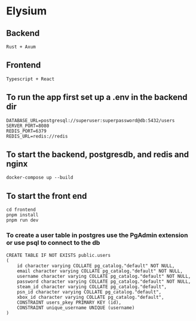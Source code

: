 # Elysium 

## Backend
```
Rust + Axum
```

## Frontend
```
Typescript + React
```

## To run the app first set up a .env in the backend dir
```
DATABASE_URL=postgresql://superuser:superpassword@db:5432/users
SERVER_PORT=8080
REDIS_PORT=6379
REDIS_URL=redis://redis
```


## To start the backend, postgresdb, and redis and nginx
```
docker-compose up --build
```

## To start the front end
```
cd frontend
pnpm install
pnpm run dev
```

### To create a user table in postgres use the PgAdmin extension or use psql to connect to the db
```
CREATE TABLE IF NOT EXISTS public.users
(
    id character varying COLLATE pg_catalog."default" NOT NULL,
    email character varying COLLATE pg_catalog."default" NOT NULL,
    username character varying COLLATE pg_catalog."default" NOT NULL,
    password character varying COLLATE pg_catalog."default" NOT NULL,
    steam_id character varying COLLATE pg_catalog."default",
    psn_id character varying COLLATE pg_catalog."default",
    xbox_id character varying COLLATE pg_catalog."default",
    CONSTRAINT users_pkey PRIMARY KEY (id),
    CONSTRAINT unique_username UNIQUE (username)
)
```
